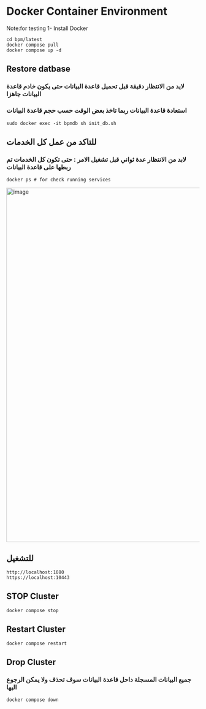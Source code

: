 # Docker Container Environment
Note:for testing 
1- Install Docker

```
cd bpm/latest
docker compose pull
docker compose up -d
```
## Restore datbase
### لايد من الانتظار دقيقة قبل تحميل قاعدة البيانات حتى يكون خادم قاعدة البيانات جاهزا
### استعادة قاعدة البيانات ربما تاخذ بعض الوقت حسب حجم قاعدة البيانات
```
sudo docker exec -it bpmdb sh init_db.sh
```

## للتاكد من عمل كل الخدمات
### لابد من الانتظار عدة ثواني قبل تشغيل الامر : حتى تكون كل الخدمات تم ربطها على قاعدة البيانات
```
docker ps # for check running services
```
<img width="925" alt="image" src="https://github.com/mas-soft/mas-dev-environment/assets/9312799/bd2b61e5-b4c9-4f5a-94e1-8417b8a2e6e9">

## للتشغيل 
```
http://localhost:1080
https://localhost:10443
```

## STOP Cluster
```
docker compose stop
```



## Restart Cluster
```
docker compose restart
```



## Drop Cluster
### جميع البيانات المسجلة داحل قاعدة البيانات سوف تحذف ولا يمكن الرجوع اليها
```
docker compose down
```
